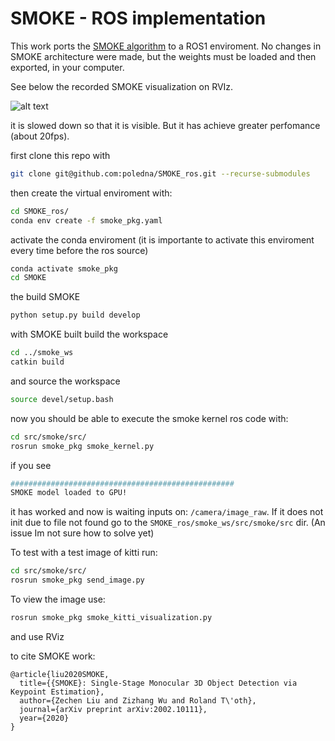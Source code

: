 # SMOKE - ROS implementation 

This work ports the [SMOKE algorithm](https://github.com/lzccccc/SMOKE) to a ROS1 enviroment.
No changes in SMOKE architecture were made, but the weights must be loaded and then exported, in your computer.

See below the recorded SMOKE visualization on RVIz.
 
![alt text](animation/smoke_ros.gif)

it is slowed down so that it is visible. But it has achieve greater perfomance (about 20fps).

first clone this repo with 
```bash
git clone git@github.com:poledna/SMOKE_ros.git --recurse-submodules 
```
then create the virtual enviroment with:
```bash 
cd SMOKE_ros/
conda env create -f smoke_pkg.yaml
```
activate the conda enviroment (it is importante to activate this enviroment every time before the ros source)
```bash 
conda activate smoke_pkg
cd SMOKE
```
the build SMOKE
```bash 
python setup.py build develop
```
with SMOKE built build the workspace

```bash
cd ../smoke_ws
catkin build 
```
and source the workspace
```bash 
source devel/setup.bash
```
now you should be able to execute the smoke kernel ros code with:
```bash 
cd src/smoke/src/
rosrun smoke_pkg smoke_kernel.py 
```
if you see 
```bash 
##################################################
SMOKE model loaded to GPU!
```
it has worked and now is waiting inputs on: `/camera/image_raw`. If it does not init due to file not found go to the `SMOKE_ros/smoke_ws/src/smoke/src` dir. (An issue Im not sure how to solve yet)

To test with a test image of kitti run:

```bash 
cd src/smoke/src/
rosrun smoke_pkg send_image.py 
```


To view the image use:

```bash 
rosrun smoke_pkg smoke_kitti_visualization.py 
```
and use RViz

to cite SMOKE work:
```
@article{liu2020SMOKE,
  title={{SMOKE}: Single-Stage Monocular 3D Object Detection via Keypoint Estimation},
  author={Zechen Liu and Zizhang Wu and Roland T\'oth},
  journal={arXiv preprint arXiv:2002.10111},
  year={2020}
}
```

